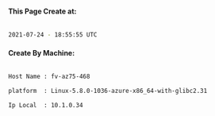 
   
#### This Page Create at:

```bash

2021-07-24 - 18:55:55 UTC

```

#### Create By Machine:

```bash

Host Name : fv-az75-468

platform  : Linux-5.8.0-1036-azure-x86_64-with-glibc2.31

Ip Local  : 10.1.0.34

```

